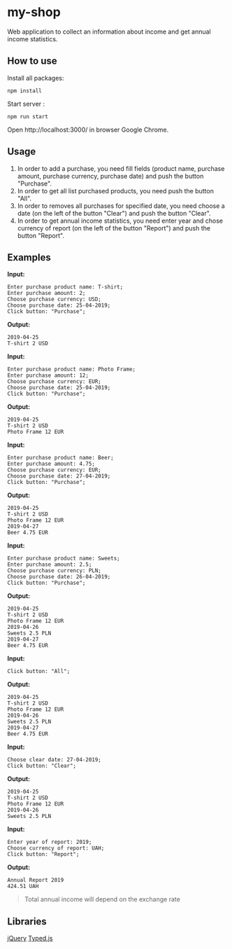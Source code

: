 # my-shop

Web application to collect an information about income and get annual income statistics.

## How to use

Install all packages:

    npm install 

Start server :

    npm run start

Open http://localhost:3000/ in browser Google Chrome. 

## Usage

1. In order to add a purchase, you need fill fields (product name, purchase amount, purchase currency, purchase date) and push the button "Purchase".
2. In order to get all list purchased products, you need push the button "All".
3. In order to removes all purchases for specified date, you need choose a date (on the left of the button "Clear") and push the button "Clear".
4. In order to get annual income statistics, you need enter year and chose currency of report (on the left of the button "Report") and push the button "Report".

## Examples

**Input:**

    Enter purchase product name: T-shirt;
    Enter purchase amount: 2;
    Choose purchase currency: USD;
    Choose purchase date: 25-04-2019;
    Click button: "Purchase";

**Output:**

    2019-04-25
    T-shirt 2 USD

**Input:**

    Enter purchase product name: Photo Frame;
    Enter purchase amount: 12;
    Choose purchase currency: EUR;
    Choose purchase date: 25-04-2019;
    Click button: "Purchase";

**Output:**

    2019-04-25
    T-shirt 2 USD
    Photo Frame 12 EUR

**Input:**

    Enter purchase product name: Beer;
    Enter purchase amount: 4.75;
    Choose purchase currency: EUR;
    Choose purchase date: 27-04-2019;
    Click button: "Purchase";

**Output:**

    2019-04-25
    T-shirt 2 USD
    Photo Frame 12 EUR
    2019-04-27
    Beer 4.75 EUR

**Input:**

    Enter purchase product name: Sweets;
    Enter purchase amount: 2.5;
    Choose purchase currency: PLN;
    Choose purchase date: 26-04-2019;
    Click button: "Purchase";

**Output:**

    2019-04-25
    T-shirt 2 USD
    Photo Frame 12 EUR
    2019-04-26
    Sweets 2.5 PLN
    2019-04-27
    Beer 4.75 EUR

**Input:**

    Click button: "All";

**Output:**

    2019-04-25
    T-shirt 2 USD
    Photo Frame 12 EUR
    2019-04-26
    Sweets 2.5 PLN
    2019-04-27
    Beer 4.75 EUR

**Input:**

    Choose clear date: 27-04-2019;
    Click button: "Clear";

**Output:**

    2019-04-25
    T-shirt 2 USD
    Photo Frame 12 EUR
    2019-04-26
    Sweets 2.5 PLN

**Input:**

    Enter year of report: 2019;
    Choose currency of report: UAH;
    Click button: "Report";

**Output:**

    Annual Report 2019
    424.51 UAH

> Total annual income will depend on the exchange rate

## Libraries

[jQuery](https://jquery.com/ "jQuery")
[Typed.js](https://github.com/mattboldt/typed.js/blob/master/README.md "Typed.js")